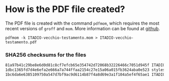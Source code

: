 # How is the PDF file created?
The PDF file is created with the command `pdfmom`, which requires the most recent versions of `groff` and `mom`.
More information can be found at [github](https://github.com/0xR3V/Bibles).

```shell
pdfmom -k ITADIO-vecchio-testamento.mom > ITADIO-vecchio-testamento.pdf
```

### SHA256 checksums for the files
```txt
81a97b41c29be8e6d0d81c8cf7efcb65e354742d72068b32226466c7051d945f ITADIO-vecchio-testamento.mom
1dbc1365fd7d4e6efa2e666a7a744ffaa2154c27e15a06a015fb3624aba0e523 stylesheet.mom
1bc6da6e6385109750a547d7bf9ac9d6114b87f4a8d69e3a1f104a5ef4f65ae1 ITADIO-vecchio-testamento.pdf
```
